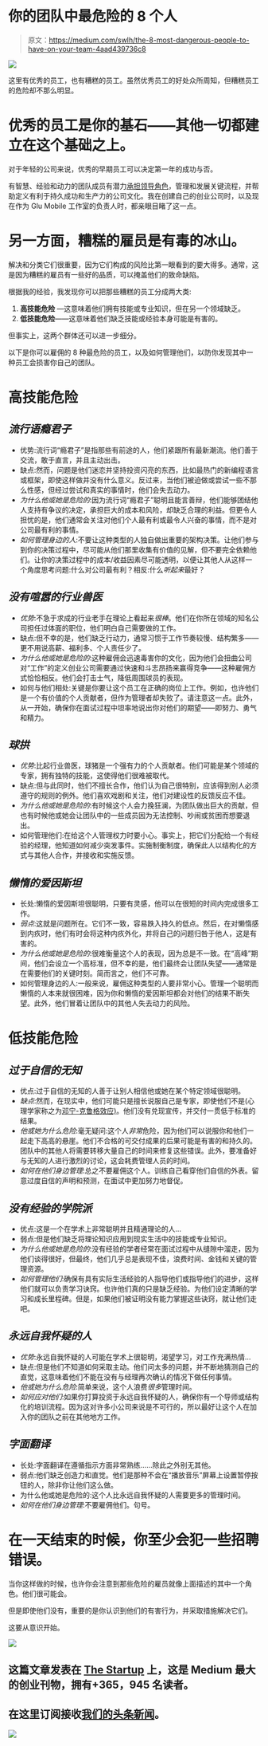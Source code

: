 # 你的团队中最危险的 8 个人

> 原文：<https://medium.com/swlh/the-8-most-dangerous-people-to-have-on-your-team-4aad439736c8>

![](img/3d86c2af241399c69e623d2ffc304693.png)

这里有优秀的员工，也有糟糕的员工。虽然优秀员工的好处众所周知，但糟糕员工的危险却不那么明显。

# **优秀的员工是你的基石——其他一切都建立在这个基础之上。**

对于年轻的公司来说，优秀的早期员工可以决定第一年的成功与否。

有智慧、经验和动力的团队成员有潜力[承担领导角色](/@paley/why-you-should-focus-more-on-your-top-performers-than-your-weak-ones-fe29e3d5b6e2)，管理和发展关键流程，并帮助定义有利于持久成功和生产力的公司文化。我在创建自己的创业公司时，以及现在作为 Glu Mobile 工作室的负责人时，都亲眼目睹了这一点。

# 另一方面，糟糕的雇员是有毒的冰山。

解决和分类它们很重要，因为它们构成的风险比第一眼看到的要大得多。通常，这是因为糟糕的雇员有一些好的品质，可以掩盖他们的致命缺陷。

根据我的经验，我发现你可以把那些糟糕的员工分成两大类:

1.  **高技能危险** —这意味着他们拥有技能或专业知识，但在另一个领域缺乏。
2.  **低技能危险**——这意味着他们缺乏技能或经验本身可能是有害的。

但事实上，这两个群体还可以进一步细分。

以下是你可以雇佣的 8 种最危险的员工，以及如何管理他们，以防你发现其中一种员工会损害你自己的团队。

# **高技能危险**

## *流行语瘾君子*

*   优势:流行词“瘾君子”是指那些有前途的人，他们紧跟所有最新潮流。他们善于交流，敢于直言，并且主动出击。
*   缺点:然而，问题是他们迷恋并坚持投资闪亮的东西，比如最热门的新编程语言或框架，即使这样做并没有什么意义。反过来，当他们被迫做或尝试一些不那么性感，但经过尝试和真实的事情时，他们会失去动力。
*   *为什么他或她是危险的*:因为流行词“瘾君子”聪明且能言善辩，他们能够团结他人支持有争议的决定，承担巨大的成本和风险，却缺乏合理的利益。但更令人担忧的是，他们通常会关注对他们个人最有利或最令人兴奋的事情，而不是对公司最有利的事情。
*   *如何管理身边的人*:不要让这种类型的人独自做出重要的架构决策。让他们参与到你的决策过程中，尽可能从他们那里收集有价值的见解，但不要完全依赖他们。让你的决策过程中的成本/收益因素尽可能透明，以便让其他人从这样一个角度思考问题:什么对公司最有利？相反:什么*听起来*最好？

## *没有喧嚣的行业兽医*

*   *优势*:不急于求成的行业老手在理论上看起来*很棒*。他们在你所在领域的知名公司担任过体面的职位，他们明白自己需要做的工作。
*   缺点:但不幸的是，他们缺乏行动力，通常习惯于工作节奏较慢、结构繁多——更不用说高薪、福利多、个人责任少了。
*   *为什么他或她是危险的*:这种雇佣会迅速毒害你的文化，因为他们会扭曲公司对“工作”的定义创业公司需要通过快速和斗志昂扬来赢得竞争——这种雇佣方式恰恰相反。他们会打击士气，降低周围球员的表现。
*   如何与他们相处:关键是你要让这个员工在正确的岗位上工作。例如，也许他们是一个有价值的个人贡献者，但作为管理者却失败了。请注意这一点。此外，从一开始，确保你在面试过程中坦率地说出你对他们的期望——即努力、勇气和精力。

## *球拱*

*   *优势*:比起行业兽医，球猪是一个强有力的个人贡献者。他们可能是某个领域的专家，拥有独特的技能，这使得他们很难被取代。
*   缺点:但与此同时，他们不擅长合作，他们认为自己很特别，应该得到别人必须遵守的规则的例外。他们喜欢戏剧和关注，他们对建设性的反馈反应不佳。
*   *为什么他或她是危险的*:有时候这个人会力挽狂澜，为团队做出巨大的贡献，但也有时候他或她会让团队中的一些成员因为无法控制、吵闹或贫困而想要退出。
*   如何管理他们:在给这个人管理权力时要小心。事实上，把它们分配给一个有经验的经理，他知道如何减少突发事件。实施制衡制度，确保此人以结构化的方式与其他人合作，并接收和实施反馈。

## *懒惰的爱因斯坦*

*   长处:懒惰的爱因斯坦很聪明，只要有灵感，他可以在很短的时间内完成很多工作。
*   *弱点*:这就是问题所在。它们不一致，容易跌入持久的低点。然后，在对懒惰感到内疚时，他们有时会将这种内疚外化，并将自己的问题归咎于他人，这是有害的。
*   *为什么他或她是危险的*:很难衡量这个人的表现，因为总是不一致。在“高峰”期间，他们会设立一个高标准，但不幸的是，他们最终会让团队失望——通常是在需要他们的关键时刻。简而言之，他们不可靠。
*   如何管理身边的人:一般来说，雇佣这种类型的人要非常小心。管理一个聪明而懒惰的人本来就很困难，因为你和懒惰的爱因斯坦都会对他们的结果不断失望。此外，他们冒着让团队中的其他人失去动力的风险。

# **低技能危险**

## *过于自信的无知*

*   优点:过于自信的无知的人善于让别人相信他或她在某个特定领域很聪明。
*   *缺点*:然而，在现实中，他们可能只是擅长说服自己是专家，即使他们不是(心理学家称之为[邓宁-克鲁格效应)](https://en.wikipedia.org/wiki/Dunning%E2%80%93Kruger_effect)。他们没有兑现宣传，并交付一贯低于标准的结果。
*   *他或她为什么危险*:毫无疑问:这个人*非常*危险，因为他们可以说服你和他们一起走下高高的悬崖。他们不合格的可交付成果的后果可能是有害的和持久的。团队中的其他人将需要转移大量自己的时间来修复这些错误。此外，要准备好与无知的人进行激烈的讨论，这会耗费管理人员的时间。
*   *如何在他们身边管理*:总之不要雇佣这个人。训练自己看穿他们自信的外表。留意过度自信的声明和预测，在面试中更加努力地督促。

## *没有经验的学院派*

*   优点:这是一个在学术上非常聪明并且精通理论的人…
*   弱点:但是他们缺乏将理论知识应用到现实生活中的技能或专业知识。
*   *为什么他或她是危险的*:没有经验的学者经常在面试过程中从缝隙中溜走，因为他们谈得很好，但最终，他们几乎总是表现不佳，浪费时间、金钱和关键的管理资源。
*   *如何管理他们*:确保有具有实际生活经验的人指导他们或指导他们的进步，这样他们就可以负责学习诀窍。也许他们真的只是缺乏经验。为他们设定清晰的学习和成长里程碑。但是，如果他们被证明没有能力掌握这些诀窍，就让他们走吧。

## *永远自我怀疑的人*

*   *优势*:永远自我怀疑的人可能在学术上很聪明，渴望学习，对工作充满热情…
*   缺点:但是他们不知道如何采取主动。他们问太多的问题，并不断地猜测自己的直觉，这意味着他们不能在没有与经理再次确认的情况下做任何事情。
*   *他或她为什么危险*:简单来说，这个人浪费*很多*管理时间。
*   *如何应对他们*:如果你打算投资于永远自我怀疑的人，确保你有一个导师或结构化的培训流程。因为这对许多小公司来说是不可行的，所以最好让这个人在加入你的团队之前在其他地方工作。

## *字面翻译*

*   长处:字面翻译在遵循指示方面非常熟练……除此之外别无其他。
*   弱点:他们缺乏创造力和直觉。他们是那种不会在“播放音乐”屏幕上设置暂停按钮的人，除非你让他们这么做。
*   为什么他或她是危险的:这个人比永远自我怀疑的人需要更多的管理时间。
*   *如何在他们身边管理*:不要雇佣他们。句号。

# 在一天结束的时候，你至少会犯一些招聘错误。

当你这样做的时候，也许你会注意到那些危险的雇员就像上面描述的其中一个角色。他们很可能会。

但是即使他们没有，重要的是你认识到他们的有害行为，并采取措施解决它们。

这要从意识开始。

[![](img/308a8d84fb9b2fab43d66c117fcc4bb4.png)](https://medium.com/swlh)

## 这篇文章发表在 [The Startup](https://medium.com/swlh) 上，这是 Medium 最大的创业刊物，拥有+365，945 名读者。

## 在这里订阅接收[我们的头条新闻](http://growthsupply.com/the-startup-newsletter/)。

[![](img/b0164736ea17a63403e660de5dedf91a.png)](https://medium.com/swlh)